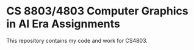 # CS 8803/4803 Computer Graphics in AI Era Assignments

This repository contains my code and work for CS4803.
